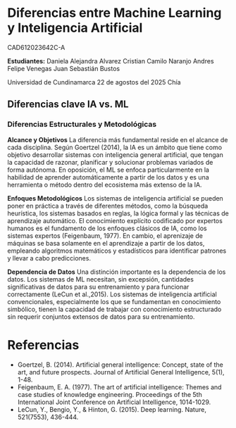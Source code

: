 # Diferencias entre Machine Learning y Inteligencia Artificial

CAD612023642C-A

**Estudiantes:**
Daniela Alejandra Alvarez 
Cristian Camilo Naranjo 
Andres Felipe Venegas 
Juan Sebastián Bustos

Universidad de Cundinamarca 
22 de agostos del 2025 
Chía


## Diferencias clave IA vs. ML

### Diferencias Estructurales y Metodológicas

**Alcance y Objetivos**
La diferencia más fundamental reside en el alcance de cada disciplina. Según Goertzel (2014), la IA es un ámbito que tiene como objetivo desarrollar sistemas con inteligencia general artificial, que tengan la capacidad de razonar, planificar y solucionar problemas variados de forma autónoma. En oposición, el ML se enfoca particularmente en la habilidad de aprender automáticamente a partir de los datos y es una herramienta o método dentro del ecosistema más extenso de la IA.

**Enfoques Metodológicos**
Los sistemas de inteligencia artificial se pueden poner en práctica a través de diferentes métodos, como la búsqueda heurística, los sistemas basados en reglas, la lógica formal y las técnicas de aprendizaje automático. El conocimiento explícito codificado por expertos humanos es el fundamento de los enfoques clásicos de IA, como los sistemas expertos (Feigenbaum, 1977). En cambio, el aprenizaje de máquinas se basa solamente en el aprendizaje a partir de los datos, empleando algoritmos matemáticos y estadísticos para identificar patrones y llevar a cabo predicciones.

**Dependencia de Datos**
Una distinción importante es la dependencia de los datos. Los sistemas de ML necesitan, sin excepsión, cantidades significativas de datos para su entrenamiento y para funcionar correctamente (LeCun et al.,2015). Los sistemas de inteligencia artificial convencionales, especialmente los que se fundamentan en conocimiento simbólico, tienen la capacidad de trabajar con conocimiento estructurado sin requerir conjuntos extensos de datos para su entrenamiento.


# Referencias
- Goertzel, B. (2014). Artificial general intelligence: Concept, state of the art, and future prospects. Journal of Artificial General Intelligence, 5(1), 1-48.
- Feigenbaum, E. A. (1977). The art of artificial intelligence: Themes and case studies of knowledge engineering. Proceedings of the 5th International Joint Conference on Artificial Intelligence, 1014-1029.
- LeCun, Y., Bengio, Y., & Hinton, G. (2015). Deep learning. Nature, 521(7553), 436-444.